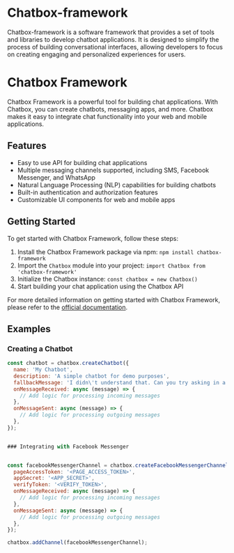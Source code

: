 # Chatbox-framework
Chatbox-framework is a software framework that provides a set of tools and libraries to develop chatbot applications. It is designed to simplify the process of building conversational interfaces, allowing developers to focus on creating engaging and personalized experiences for users.
# Chatbox Framework

Chatbox Framework is a powerful tool for building chat applications. With Chatbox, you can create chatbots, messaging apps, and more. Chatbox makes it easy to integrate chat functionality into your web and mobile applications.

## Features

* Easy to use API for building chat applications
* Multiple messaging channels supported, including SMS, Facebook Messenger, and WhatsApp
* Natural Language Processing (NLP) capabilities for building chatbots
* Built-in authentication and authorization features
* Customizable UI components for web and mobile apps

## Getting Started

To get started with Chatbox Framework, follow these steps:

1. Install the Chatbox Framework package via npm: `npm install chatbox-framework`
2. Import the `Chatbox` module into your project: `import Chatbox from 'chatbox-framework'`
3. Initialize the Chatbox instance: `const chatbox = new Chatbox()`
4. Start building your chat application using the Chatbox API

For more detailed information on getting started with Chatbox Framework, please refer to the [official documentation](https://chatbox.com/docs).

## Examples

### Creating a Chatbot

```javascript
const chatbot = chatbox.createChatbot({
  name: 'My Chatbot',
  description: 'A simple chatbot for demo purposes',
  fallbackMessage: 'I didn\'t understand that. Can you try asking in a different way?',
  onMessageReceived: async (message) => {
    // Add logic for processing incoming messages
  },
  onMessageSent: async (message) => {
    // Add logic for processing outgoing messages
  },
});


### Integrating with Facebook Messenger


const facebookMessengerChannel = chatbox.createFacebookMessengerChannel({
  pageAccessToken: '<PAGE_ACCESS_TOKEN>',
  appSecret: '<APP_SECRET>',
  verifyToken: '<VERIFY_TOKEN>',
  onMessageReceived: async (message) => {
    // Add logic for processing incoming messages
  },
  onMessageSent: async (message) => {
    // Add logic for processing outgoing messages
  },
});

chatbox.addChannel(facebookMessengerChannel);


